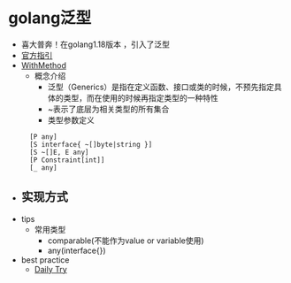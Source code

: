 # golang泛型

- 喜大普奔！在golang1.18版本 ，引入了泛型
- [官方指引](https://go.dev/doc/tutorial/generics)
- [WithMethod](https://tip.golang.org/ref/spec#IdentifierList)
    - 概念介绍
        - 泛型（Generics）是指在定义函数、接口或类的时候，不预先指定具体的类型，而在使用的时候再指定类型的一种特性
        - ~表示了底层为相关类型的所有集合
        - 类型参数定义
  ```
    [P any]
    [S interface{ ~[]byte|string }]
    [S ~[]E, E any]
    [P Constraint[int]]
    [_ any]
  ```
- 实现方式
  - 
- tips
    - 常用类型
        - comparable(不能作为value or variable使用)
        - any(interface{})
- best practice
    - [Daily Try](../go_try/go_generics.go)
